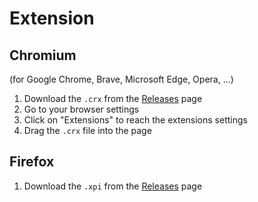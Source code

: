 
# Extension

## Chromium

(for Google Chrome, Brave, Microsoft Edge, Opera, ...)

1. Download the `.crx` from the [Releases](https://github.com/sag-enhanced/browser-extension/releases) page
2. Go to your browser settings
3. Click on "Extensions" to reach the extensions settings
4. Drag the `.crx` file into the page

## Firefox

1. Download the `.xpi` from the [Releases](https://github.com/sag-enhanced/browser-extension/releases) page

